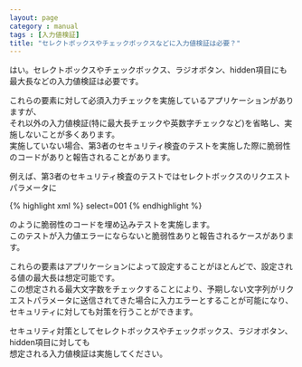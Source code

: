 ```yaml
---
layout: page
category : manual
tags : [入力値検証]
title: "セレクトボックスやチェックボックスなどに入力値検証は必要？"
---
```


はい。セレクトボックスやチェックボックス、ラジオボタン、hidden項目にも最大長などの入力値検証は必要です。  

これらの要素に対して必須入力チェックを実施しているアプリケーションがありますが、  
それ以外の入力値検証(特に最大長チェックや英数字チェックなど)を省略し、実施しないことが多くあります。  
実施していない場合、第3者のセキュリティ検査のテストを実施した際に脆弱性のコードがありと報告されることがあります。  

例えば、第3者のセキュリティ検査のテストではセレクトボックスのリクエストパラメータに  

{% highlight xml %}
 select=001<script>alert(XSS)</script>
{% endhighlight %}

のように脆弱性のコードを埋め込みテストを実施します。  
このテストが入力値エラーにならないと脆弱性ありと報告されるケースがあります。  

これらの要素はアプリケーションによって設定することがほとんどで、設定される値の最大長は想定可能です。  
この想定される最大文字数をチェックすることにより、予期しない文字列がリクエストパラメータに送信されてきた場合に入力エラーとすることが可能になり、  
セキュリティに対しても対策を行うことができます。  

セキュリティ対策としてセレクトボックスやチェックボックス、ラジオボタン、hidden項目に対しても  
想定される入力値検証は実施してください。  
